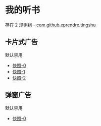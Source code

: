# 我的听书

存在 2 规则组 - [com.github.eprendre.tingshu](/src/apps/com.github.eprendre.tingshu.ts)

## 卡片式广告

默认禁用

- [快照-0](https://i.gkd.li/i/12783466)
- [快照-1](https://i.gkd.li/i/13334850)
- [快照-2](https://i.gkd.li/i/13446735)

## 弹窗广告

默认禁用

- [快照-0](https://i.gkd.li/i/13625303)
